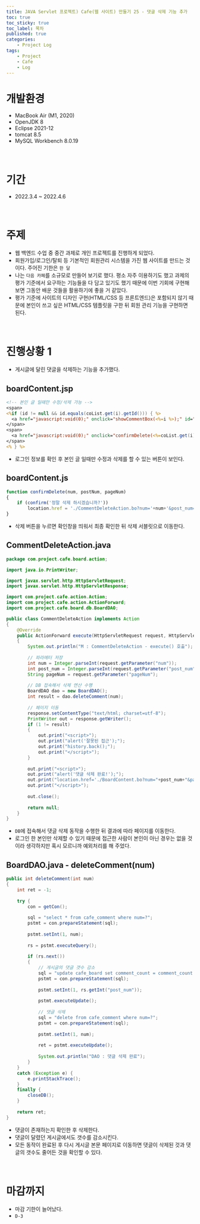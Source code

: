 ```yaml
---
title: JAVA Servlet 프로젝트) Cafe(웹 사이트) 만들기 25 - 댓글 삭제 기능 추가
toc: true
toc_sticky: true
toc_label: 목차
published: true
categories:
    - Project Log
tags:
    - Project
    - Cafe
    - Log
---
```

# 개발환경
* MacBook Air (M1, 2020)
* OpenJDK 8
* Eclipse 2021-12
* tomcat 8.5
* MySQL Workbench 8.0.19<br><br><br>

# 기간
* 2022.3.4 ~ 2022.4.6<br><br><br>

# 주제
* 웹 백엔드 수업 중 중간 과제로 개인 프로젝트를 진행하게 되었다.
* 회원가입/로그인/탈퇴 등 기본적인 회원관리 시스템을 가진 웹 사이트를 만드는 것이다. 주어진 기한은 `한 달`
* 나는 `다음 카페`를 소규모로 만들어 보기로 했다. 평소 자주 이용하기도 했고 과제의 평가 기준에서 요구하는 기능들을 다 담고 있기도 했기 때문에 이번 기회에 구현해 보면 그동안 배운 것들을 활용하기에 좋을 거 같았다.
* 평가 기준에 사이트의 디자인 구현(HTML/CSS 등 프론트엔드)은 포함되지 않기 때문에 본인이 쓰고 싶은 HTML/CSS 템플릿을 구한 뒤 회원 관리 기능을 구현하면 된다.<br><br><br>

# 진행상황 1
* 게시글에 달린 댓글을 삭제하는 기능을 추가했다.

## boardContent.jsp

```jsp
<!-- 본인 글 일때만 수정/삭제 가능 -->
<span>
<%if (id != null && id.equals(coList.get(i).getId())) { %>
  <a href="javascript:void(0);" onclick="showCommentBox(<%=i %>);" id="modify">수정&nbsp;</a>
</span>
<span>
  <a href="javascript:void(0);" onclick="confirmDelete(<%=coList.get(i).getNum()%>, <%=coList.get(i).getPost_num()%>, <%=pageNum%>);">삭제&nbsp;</a>
</span>
<% } %>
```

* 로그인 정보를 확인 후 본인 글 일때만 수정과 삭제를 할 수 있는 버튼이 보인다.

## boardContent.js

```javascript
function confirmDelete(num, postNum, pageNum)
{
    if (confirm('정말 삭제 하시겠습니까?'))
        location.href = './CommentDeleteAction.bo?num='+num+'&post_num='+postNum+'&pageNum='+pageNum;
}
```

* 삭제 버튼을 누르면 확인창을 띄워서 최종 확인한 뒤 삭제 서블릿으로 이동한다.

## CommentDeleteAction.java

```java
package com.project.cafe.board.action;

import java.io.PrintWriter;

import javax.servlet.http.HttpServletRequest;
import javax.servlet.http.HttpServletResponse;

import com.project.cafe.action.Action;
import com.project.cafe.action.ActionForward;
import com.project.cafe.board.db.BoardDAO;

public class CommentDeleteAction implements Action 
{
    @Override
    public ActionForward execute(HttpServletRequest request, HttpServletResponse response) throws Exception 
    {
        System.out.println("M : CommentDeleteAction - execute() 호출");
		
        // 파라메터 저장
        int num = Integer.parseInt(request.getParameter("num"));
        int post_num = Integer.parseInt(request.getParameter("post_num"));
        String pageNum = request.getParameter("pageNum");
		
        // DB 접속해서 삭제 연산 수행
        BoardDAO dao = new BoardDAO();
        int result = dao.deleteComment(num);
		
        // 페이지 이동
        response.setContentType("text/html; charset=utf-8");
        PrintWriter out = response.getWriter();
        if (1 != result)
        {
            out.print("<script>");
            out.print("alert('잘못된 접근');");
            out.print("history.back();");
            out.print("</script>");
        }
		
        out.print("<script>");
        out.print("alert('댓글 삭제 완료!');");
        out.print("location.href='./BoardContent.bo?num="+post_num+"&pageNum="+pageNum+"';");
        out.print("</script>");
		
        out.close();
		
        return null;
    }
}
```

* `DB`에 접속해서 댓글 삭제 동작을 수행한 뒤 결과에 따라 페이지를 이동한다.
* 로그인 한 본인만 삭제할 수 있기 때문에 접근한 사람이 본인이 아닌 경우는 없을 것이라 생각하지만 혹시 모르니까  예외처리를 해 주었다.

## BoardDAO.java - deleteComment(num)

```java
public int deleteComment(int num)
{
    int ret = -1;
		
    try {
        con = getCon();
			
        sql = "select * from cafe_comment where num=?";
        pstmt = con.prepareStatement(sql);
			
        pstmt.setInt(1, num);
			
        rs = pstmt.executeQuery();
			
        if (rs.next())
        {
            // 게시글의 댓글 갯수 감소
            sql = "update cafe_board set comment_count = comment_count - 1 where num=?";
            pstmt = con.prepareStatement(sql);
				
            pstmt.setInt(1, rs.getInt("post_num"));
            
            pstmt.executeUpdate();
				
            // 댓글 삭제
            sql = "delete from cafe_comment where num=?";
            pstmt = con.prepareStatement(sql);
				
            pstmt.setInt(1, num);
				
            ret = pstmt.executeUpdate();
				
            System.out.println("DAO : 댓글 삭제 완료");
        }
    }
    catch (Exception e) {
        e.printStackTrace();
    }
    finally {
        closeDB();
    }
		
    return ret;
}
```

* 댓글이 존재하는지 확인한 후 삭제한다.
* 댓글이 달렸던 게시글에서도 갯수를 감소시킨다.
* 모든 동작이 완료된 후 다시 게시글 본문 페이지로 이동하면 댓글이 삭제된 것과 댓글의 갯수도 줄어든 것을 확인할 수 있다.<br><br><br>

# 마감까지
* 마감 기한이 늘어났다. 
* `D-3`
